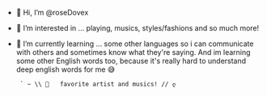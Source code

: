 - 👋 Hi, I’m @roseDovex
- 🍃 I’m interested in ... playing, musics, styles/fashions and so much more!
- 🌱 I’m currently learning ... some other languages
  so i can communicate with others
  and sometimes know what they're saying. And im
  learning some other English words too, because it's
  really hard to understand deep english words for me 😅

       ` ~ \\ 🍃   favorite artist and musics! // ლ
<!---            (⁠つ⁠≧⁠▽⁠≦⁠)⁠つLAFUEY - my top one fav artist omg 
                                    her voice and musics are just so calm
                            Odetari - you're gonna get blown when you
                                      hear they're musics, its like punk and
                                      very motivating for me. i love their songs 
                                      omg
                            ʕ⁠っ⁠•⁠ᴥ⁠•⁠ʔ⁠っ ~ `` and many more 🍃 // `` 
                                      FAV MUSICS!!!♡⁠(⁠˃͈⁠ ⁠દ⁠ ⁠˂͈⁠ ⁠༶⁠ ⁠)
                            LAFUEY - From The Start
                                     Falling behind
                                     Valentine
                                     Promise
                             ODETARI-YOU'RE TOO SLOW
                                     LOOK DON'T TOUCH (w/ cade clair)
                                     GMFU ( w/ 6aerlyhuman)
                                     I LOVE YOU HOE
                                     HYPNOTIC DATA
                            ～⁠(⁠つ⁠ˆ⁠Д⁠ˆ⁠)⁠つ⁠｡⁠☆and more <3
                                     
roseDovex/roseDovex is a ✨ special ✨ repository because its `README.md` (this file) appears on your GitHub profile.
You can click the Preview link to take a look at your changes.
--->
